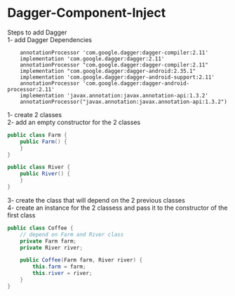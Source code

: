 # Dagger-Component-Inject  
Steps to add Dagger  
1- add Dagger Dependencies  
```
    annotationProcessor 'com.google.dagger:dagger-compiler:2.11'
    implementation 'com.google.dagger:dagger:2.11'
    annotationProcessor "com.google.dagger:dagger-compiler:2.11"
    implementation "com.google.dagger:dagger-android:2.35.1"
    implementation 'com.google.dagger:dagger-android-support:2.11'
    annotationProcessor 'com.google.dagger:dagger-android-processor:2.11'
    implementation 'javax.annotation:javax.annotation-api:1.3.2'
    annotationProcessor("javax.annotation:javax.annotation-api:1.3.2")
```
1- create 2 classes  
2- add an empty constructor for the 2 classes  
```java
public class Farm {
    public Farm() {
    }
}
```
```java
public class River {
    public River() {
    }
}
```
3- create the class that will depend on the 2 previous classes  
4- create an instance for the 2 classess and pass it to the constructor of  the first class  
```java
public class Coffee {
    // depend on Farm and River class
    private Farm farm;
    private River river;

    public Coffee(Farm farm, River river) {
        this.farm = farm;
        this.river = river;
    }
}
```

